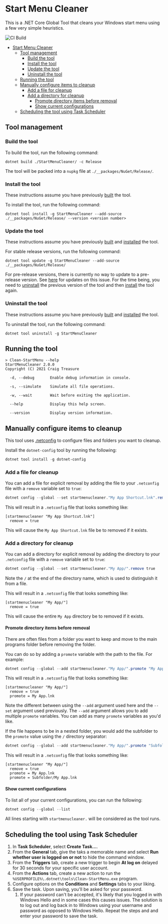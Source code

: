 # Start Menu Cleaner

This is a .NET Core Global Tool that cleans your Windows start menu using a few very simple heuristics.

![CI Build](https://github.com/craigktreasure/StartMenuCleaner/workflows/StartMenuCleaner-CI/badge.svg?branch=main)

- [Start Menu Cleaner](#start-menu-cleaner)
  - [Tool management](#tool-management)
    - [Build the tool](#build-the-tool)
    - [Install the tool](#install-the-tool)
    - [Update the tool](#update-the-tool)
    - [Uninstall the tool](#uninstall-the-tool)
  - [Running the tool](#running-the-tool)
  - [Manually configure items to cleanup](#manually-configure-items-to-cleanup)
    - [Add a file for cleanup](#add-a-file-for-cleanup)
    - [Add a directory for cleanup](#add-a-directory-for-cleanup)
      - [Promote directory items before removal](#promote-directory-items-before-removal)
      - [Show current configurations](#show-current-configurations)
  - [Scheduling the tool using Task Scheduler](#scheduling-the-tool-using-task-scheduler)

## Tool management

### Build the tool

To build the tool, run the following command:

``` shell
dotnet build ./StartMenuCleaner/ -c Release
```

The tool will be packed into a `nupkg` file at `./__packages/NuGet/Release/`.

### Install the tool

These instructions assume you have previously [built](#build-the-tool) the tool.

To install the tool, run the following command:

``` shell
dotnet tool install -g StartMenuCleaner --add-source ./__packages/NuGet/Release/ --version <version number>
```

### Update the tool

These instructions assume you have previously [built](#build-the-tool) and [installed](#install-the-tool) the tool.

For stable release versions, run the following command:

``` shell
dotnet tool update -g StartMenuCleaner --add-source ./__packages/NuGet/Release/
```

For pre-release versions, there is currently no way to update to a pre-release version. See [here](https://github.com/dotnet/sdk/issues/2551) for updates on this issue. For the time being, you need to [uninstall](#uninstall-the-tool) the previous version of the tool and then [install](#install-the-tool) the tool again.

### Uninstall the tool

These instructions assume you have previously [built](#build-the-tool) and [installed](#install-the-tool) the tool.

To uninstall the tool, run the following command:

``` shell
dotnet tool uninstall -g StartMenuCleaner
```

## Running the tool

``` shell
> Clean-StartMenu --help
StartMenuCleaner 2.0.0
Copyright (C) 2021 Craig Treasure

  -d, --debug       Enable debug information in console.

  -s, --simulate    Simulate all file operations.

  -w, --wait        Wait before exiting the application.

  --help            Display this help screen.

  --version         Display version information.
```

## Manually configure items to cleanup

This tool uses [.netconfig][dotnetconfig] to configure files and folders you want to cleanup.

Install the `dotnet-config` tool by running the following:

```powershell
dotnet tool install -g dotnet-config
```

### Add a file for cleanup

You can add a file for explicit removal by adding the file to your `.netconfig` file with a `remove` variable set to
`true`:

```powershell
dotnet config --global --set startmenucleaner."My App Shortcut.lnk".remove true
```

This will result in a `.netconfig` file that looks something like:

```text
[startmenucleaner "My App Shortcut.lnk"]
  remove = true
```

This will cause the `My App Shortcut.lnk` file be to removed if it exists.

### Add a directory for cleanup

You can add a directory for explicit removal by adding the directory to your `.netconfig` file with a `remove` variable
set to `true`:

```powershell
dotnet config --global --set startmenucleaner."My App/".remove true
```

Note the `/` at the end of the directory name, which is used to distinguish it from a file.

This will result in a `.netconfig` file that looks something like:

```text
[startmenucleaner "My App/"]
  remove = true
```

This will cause the entire `My App` directory be to removed if it exists.

#### Promote directory items before removal

There are often files from a folder you want to keep and move to the main programs folder before removing the folder.

You can do so by adding a `promote` variable with the path to the file. For example:

```powershell
dotnet config --global --add startmenucleaner."My App/".promote "My App.lnk"
```

This will result in a `.netconfig` file that looks something like:

```text
[startmenucleaner "My App/"]
  remove = true
  promote = My App.lnk
```

Note the different between using the `--add` argument used here and the `--set` argument used previously. The `--add`
argument allows you to add multiple `promote` variables. You can add as many `promote` variables as you'd like.

If the file happens to be in a nested folder, you would add the subfolder to the `promote` value using the `/`
directory separator:

```powershell
dotnet config --global --add startmenucleaner."My App/".promote "Subfolder/My App.lnk"
```

This will result in a `.netconfig` file that looks something like:

```text
[startmenucleaner "My App/"]
  remove = true
  promote = My App.lnk
  promote = Subfolder/My App.lnk
```

#### Show current configurations

To list all of your current configurations, you can run the following:

```powershell
dotnet config --global --list
```

All lines starting with `startmenucleaner.` will be considered as the tool runs.

## Scheduling the tool using Task Scheduler

  1. In **Task Scheduler**, select **Create Task...**.
  2. From the **General** tab, give the taks a memorable name and select **Run whether user is logged on or not** to hide the command window.
  3. From the **Triggers** tab, create a new trigger to begin **At log on** delayed for 30 seconds for your specific user account.
  4. From the **Actions** tab, create a new action to run the `%USERPROFILE%\.dotnet\tools\Clean-StartMenu.exe` program.
  5. Configure options on the **Conditions** and **Settings** tabs to your liking.
  6. Save the task. Upon saving, you'll be asked for your password.
     1. If your password can't be accepted, it's likely that you logged in with Windows Hello
        and in some cases this causes issues. The solution is to log out and log back in to Windows
        using your username and password as opposed to Windows Hello. Repeat the steps and and enter
        your password to save the task.

[dotnetconfig]: https://dotnetconfig.org/ "dotnet-config"
